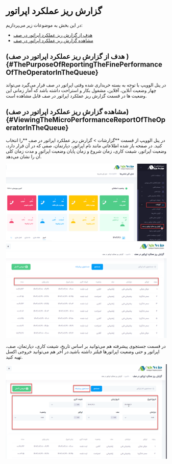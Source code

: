 # گزارش ریز عملکرد اپراتور

در این بخش به موضوعات زیر می‌پردازیم:
- [هدف از گزارش ریز عملکرد اپراتور در صف ](#ThePurposeOfReportingTheFinePerformanceOfTheOperatorInTheQueue)
- [مشاهده گزارش ریز عملکرد اپراتور در صف](#ViewingTheMicroPerformanceReportOfTheOperatorInTheQueue)

## (هدف از گزارش ریز عملکرد اپراتور در صف ){#ThePurposeOfReportingTheFinePerformanceOfTheOperatorInTheQueue}
در پنل الوویپ با توجه به بسته خریداری شده وقتی اپراتور در صف قرار می‌گیرد می‌تواند چهار وضعیت آنلاین، آفلاین، مشغول بکار و استراحت داشته باشد  که آمار زمانی این وضعیت ها در قسمت گزارش ریز عملکرد اپراتور در صف قابل مشاهده است.

## (مشاهده گزارش ریز عملکرد اپراتور در صف){#ViewingTheMicroPerformanceReportOfTheOperatorInTheQueue}
در پنل الوویپ از قسمت **گزارشات > گزارش ریز عملکرد اپراتور در صف **را انتخاب کنید. در صفحه باز شده اطلاعاتی مانند نام اپراتور، دپارتمان، صفی که در آن قرار دارد، وضعیت اپراتور، شیفت کاری، زمان شروع و زمان پایان وضعیت اپراتور و مدت زمان کلی آن را نشان می‌دهد.

![باز کردن گزارشات بخش گزارش  ریزعملکرد ](./Image/riz1.png)
![باز کردن گزارشات بخش گزارش  ریزعملکرد ](./Image/riz2.png)

در قسمت جستجوی پیشرفته هم می‌توانید بر اساس تاریخ، شیفت کاری، دپارتمان، صف، اپراتور و حتی وضعیت اپراتورها فیلتر داشته باشید.در آخر هم می‌توانید خروجی  اکسل تهیه کنید.


![باز کردن گزارشات بخش گزارش  ریزعملکرد ](./Image/riz3.png)

